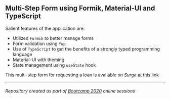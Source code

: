 ## Multi-Step Form using Formik, Material-UI and TypeScript

Salient features of the application are:
- Utilized `Formik` to better manage forms
- Form validation using `Yup`
- Use of `TypeScript` to get the benefits of a strongly typed programming language
- Material-UI with theming
- State management using `useState` hook

This multi-step form for requesting a loan is available on *Surge* [at this link](http://multi-step-formik.surge.sh/)

<hr/>

###### Repository created as part of [Bootcamp 2020](https://github.com/panacloud/bootcamp-2020) online sessions
